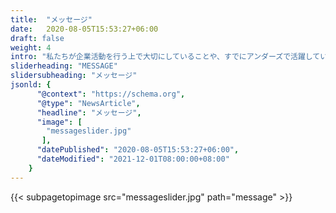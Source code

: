 ```yaml
---
title:  "メッセージ"
date:   2020-08-05T15:53:27+06:00
draft: false
weight: 4
intro: "私たちが企業活動を行う上で大切にしていることや、すでにアンダーズで活躍している先輩たちのメッセージをお届けします。応募する際のヒントになれば嬉しいです。 "
sliderheading: "MESSAGE"
slidersubheading: "メッセージ"
jsonld: {
      "@context": "https://schema.org",
      "@type": "NewsArticle",
      "headline": "メッセージ",
      "image": [
        "messageslider.jpg"
       ],
      "datePublished": "2020-08-05T15:53:27+06:00",
      "dateModified": "2021-12-01T08:00:00+08:00"
    }
---
```

{{< subpagetopimage src="messageslider.jpg" path="message" >}}